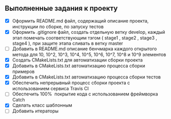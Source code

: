 ## Выполненные задания к проекту

- [x] Оформить README.md файл, содержащий описание проекта, инструкции по сборке, по запуску тестов
- [x] Оформить .gitignore файл, создать отдельную ветку develop, каждый этап помечать соответствующим тэгом ( stage1 , stage2 , stage3 , stage4 ), при защите этапа сливать в ветку master
- [ ] Добавить в README.md описание бенчмарка каждого открытого метода для 10, 10^2, 10^3, 10^4, 10^5, 10^6, 10^7, 10^8 и 10^9 элементов
- [x] Создать CMakeLists.txt для автоматизации сборки проекта
- [x] Добавить в CMakeLists.txt автоматизацию процесса сборки примеров
- [x] Добавить в CMakeLists.txt автоматизацию процесса сборки тестов
- [x] Обеспечить непрерывный процесс сборки проекта с использованием сервиса Travis CI
- [ ] Обеспечить 100%  покрытие кода с использованием фреймворка Catch
- [x] Сделать класс шаблонным
- [ ] Добавить итераторы
